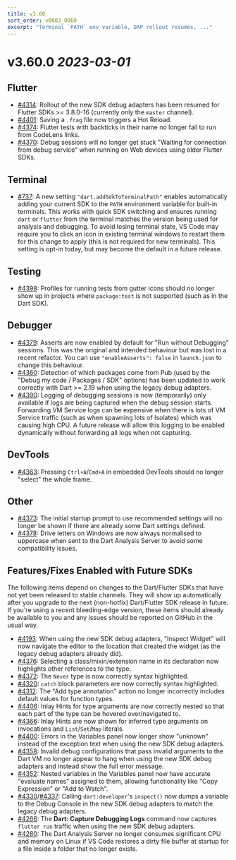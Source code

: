 ```yaml
---
title: v3.60
sort_order: v0003_0060
excerpt: "Terminal `PATH` env variable, DAP rollout resumes, ..."
---
```


# v3.60.0 *2023-03-01*

## Flutter

- [#4314](https://github.com/Dart-Code/Dart-Code/issues/4314): Rollout of the new SDK debug adapters has been resumed for Flutter SDKs >= 3.8.0-16 (currently only the `master` channel).
- [#4401](https://github.com/Dart-Code/Dart-Code/issues/4401): Saving a `.frag` file now triggers a Hot Reload.
- [#4374](https://github.com/Dart-Code/Dart-Code/issues/4374): Flutter tests with backticks in their name no longer fail to run from CodeLens links.
- [#4370](https://github.com/Dart-Code/Dart-Code/issues/4370): Debug sessions will no longer get stuck "Waiting for connection from debug service" when running on Web devices using older Flutter SDKs.

## Terminal

- [#737](https://github.com/Dart-Code/Dart-Code/issues/737): A new setting `"dart.addSdkToTerminalPath"` enables automatically adding your current SDK to the `PATH` environment variable for built-in terminals. This works with quick SDK switching and ensures running `dart` or `flutter` from the terminal matches the version being used for analysis and debugging. To avoid losing terminal state, VS Code may require you to click an icon in existing terminal windows to restart them for this change to apply (this is not required for new terminals). This setting is opt-in today, but may become the default in a future release.

## Testing

- [#4398](https://github.com/Dart-Code/Dart-Code/issues/4398): Profiles for running tests from gutter icons should no longer show up in projects where `package:test` is not supported (such as in the Dart SDK).

## Debugger

- [#4379](https://github.com/Dart-Code/Dart-Code/issues/4379): Asserts are now enabled by default for "Run without Debugging" sessions. This was the original and intended behaviour but was lost in a recent refactor. You can use `"enableAsserts": false` in `launch.json` to change this behaviour.
- [#4360](https://github.com/Dart-Code/Dart-Code/issues/4360): Detection of which packages come from Pub (used by the "Debug my code / Packages / SDK" options) has been updated to work correctly with Dart >= 2.19 when using the legacy debug adapters.
- [#4390](https://github.com/Dart-Code/Dart-Code/issues/4390): Logging of debugging sessions is now (temporarily) only available if logs are being captured when the debug session starts. Forwarding VM Service logs can be expensive when there is lots of VM Service traffic (such as when spawning lots of Isolates) which was causing high CPU. A future release will allow this logging to be enabled dynamically without forwarding all logs when not capturing.

## DevTools

- [#4363](https://github.com/Dart-Code/Dart-Code/issues/4363): Pressing `Ctrl+A`/`Cmd+A` in embedded DevTools should no longer "select" the whole frame.

## Other

- [#4373](https://github.com/Dart-Code/Dart-Code/issues/4373): The initial startup prompt to use recommended settings will no longer be shown if there are already some Dart settings defined.
- [#4378](https://github.com/Dart-Code/Dart-Code/issues/4378): Drive letters on Windows are now always normalised to uppercase when sent to the Dart Analysis Server to avoid some compatibility issues. 


## Features/Fixes Enabled with Future SDKs

The following items depend on changes to the Dart/Flutter SDKs that have not yet been released to stable channels. They will show up automatically after you upgrade to the next (non-hotfix) Dart/Flutter SDK release in future. If you're using a recent bleeding-edge version, these items should already be available to you and any issues should be reported on GitHub in the usual way.

- [#4193](https://github.com/Dart-Code/Dart-Code/issues/4193): When using the new SDK debug adapters, "Inspect Widget" will now navigate the editor to the location that created the widget (as the legacy debug adapters already did).
- [#4376](https://github.com/Dart-Code/Dart-Code/issues/4376): Selecting a class/mixin/extension name in its declaration now highlights other references to the type.
- [#4372](https://github.com/Dart-Code/Dart-Code/issues/4372): The `Never` type is now correctly syntax highlighted.
- [#4320](https://github.com/Dart-Code/Dart-Code/issues/4320): `catch` block parameters are now correctly syntax highlighted.
- [#4312](https://github.com/Dart-Code/Dart-Code/issues/4312): The "Add type annotation" action no longer incorrectly includes default values for function types.
- [#4406](https://github.com/Dart-Code/Dart-Code/issues/4406): Inlay Hints for type arguments are now correctly nested so that each part of the type can be hovered over/navigated to.
- [#4366](https://github.com/Dart-Code/Dart-Code/issues/4366): Inlay Hints are now shown for inferred type arguments on invocations and `List`/`Set`/`Map` literals.
- [#4400](https://github.com/Dart-Code/Dart-Code/issues/4400): Errors in the Variables panel now longer show "unknown" instead of the exception text when using the new SDK debug adapters.
- [#4358](https://github.com/Dart-Code/Dart-Code/issues/4358): Invalid debug configurations that pass invalid arguments to the Dart VM no longer appear to hang when using the new SDK debug adapters and instead show the full error message.
- [#4352](https://github.com/Dart-Code/Dart-Code/issues/4352): Nested variables in the Variables panel now have accurate "evaluate names" assigned to them, allowing functionality like "Copy Expression" or "Add to Watch".
- [#4330](https://github.com/Dart-Code/Dart-Code/issues/4330)/[#4337](https://github.com/Dart-Code/Dart-Code/issues/4337): Calling `dart:developer`'s `inspect()` now dumps a variable to the Debug Console in the new SDK debug adapters to match the legacy debug adapters.
- [#4266](https://github.com/Dart-Code/Dart-Code/issues/4266): The **Dart: Capture Debugging Logs** command now captures `flutter run` traffic when using the new SDK debug adapters.
- [#4280](https://github.com/Dart-Code/Dart-Code/issues/4280): The Dart Analysis Server no longer consumes significant CPU and memory on Linux if VS Code restores a dirty file buffer at startup for a file inside a folder that no longer exists.
